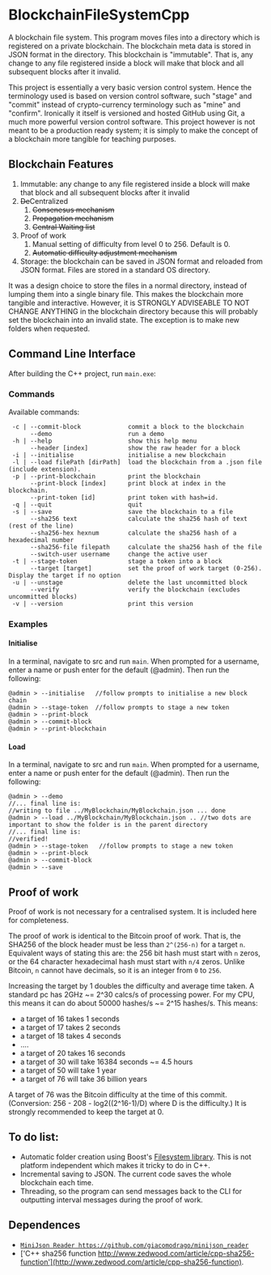 # BlockchainFileSystemCpp

A blockchain file system. This program moves files into a directory which is registered on a private blockchain.
The blockchain meta data is stored in JSON format in the directory.
This blockchain is "immutable". 
That is, any change to any file registered inside a block will make that block and all subsequent blocks after it invalid.

This project is essentially a very basic version control system.
Hence the terminology used is based on version control software, such "stage" and "commit" instead of crypto-currency terminology such as "mine" and  "confirm". 
Ironically it itself is versioned and hosted GitHub using Git, a much more powerful version control software. 
This project however is not meant to be a production ready system; it is simply to make the concept of a blockchain more tangible for teaching purposes.

## Blockchain Features

1. Immutable: any change to any file registered inside a block will make that block and all subsequent blocks after it invalid
2. <s>De</s>Centralized
	1. <s>Consenesus mechanism </s>
	2. <s>Propagation mechanism </s>
	2. <s>Central Waiting list </s>
3. Proof of work
	1. Manual setting of difficulty from level 0 to 256. Default is 0.
	2. <s> Automatic difficulty adjustment mechanism </s>
4. Storage: the blockchain can be saved in JSON format and reloaded from JSON format. Files are stored in a standard OS directory.

It was a design choice to store the files in a normal directory, instead of lumping them into a single binary file.
This makes the blockchain more tangible and interactive.
However, it is STRONGLY ADVISEABLE TO NOT CHANGE ANYTHING in the blockchain directory because this will probably set the blockchain into an invalid state.
The exception is to make new folders when requested.

## Command Line Interface
After building the C++ project, run `main.exe`:

### Commands
Available commands:
```
 -c | --commit-block             commit a block to the blockchain 
      --demo                     run a demo
 -h | --help                     show this help menu
      --header [index]           show the raw header for a block
 -i | --initialise               initialise a new blockchain
 -l | --load filePath [dirPath]  load the blockchain from a .json file (include extension).
 -p | --print-blockchain         print the blockchain
      --print-block [index]      print block at index in the blockchain.
      --print-token [id]         print token with hash=id.
 -q | --quit                     quit
 -s | --save                     save the blockchain to a file
      --sha256 text              calculate the sha256 hash of text (rest of the line)
      --sha256-hex hexnum        calculate the sha256 hash of a hexadecimal number
      --sha256-file filepath     calculate the sha256 hash of the file
      --switch-user username     change the active user
 -t | --stage-token              stage a token into a block
      --target [target]          set the proof of work target (0-256). Display the target if no option 
 -u | --unstage                  delete the last uncommitted block
      --verify                   verify the blockchain (excludes uncommitted blocks)
 -v | --version                  print this version
 ```
 
 ### Examples
 #### Initialise
  In a terminal, navigate to src and run ```main```. When prompted for a username, enter a name or push enter for the default (@admin).
 Then run the following:
 ```
 @admin > --initialise   //follow prompts to initialise a new block chain
 @admin > --stage-token  //follow prompts to stage a new token
 @admin > --print-block  
 @admin > --commit-block  
 @admin > --print-blockchain
 ```
 
 #### Load
 In a terminal, navigate to src and run ```main```. When prompted for a username, enter a name or push enter for the default (@admin).
 Then run the following:
 ```
 @admin > --demo
 //... final line is:
 //writing to file ../MyBlockchain/MyBlockchain.json ... done
 @admin > --load ../MyBlockchain/MyBlockchain.json .. //two dots are important to show the folder is in the parent directory
 //... final line is:
 //verified!
 @admin > --stage-token   //follow prompts to stage a new token
 @admin > --print-block  
 @admin > --commit-block  
 @admin > --save 
 ```
 
 
## Proof of work

Proof of work is not necessary for a centralised system. 
It is included here for completeness.

The proof of work is identical to the Bitcoin proof of work.
That is, the SHA256 of the block header must be less than ```2^(256-n)``` for a target ```n```.
Equivalent ways of stating this are: the 256 bit hash must start with ```n``` zeros, or the 64 character hexadecimal hash must start with ```n/4``` zeros.
Unlike Bitcoin, ```n``` cannot have decimals, so it is an integer from ```0``` to ```256```.

Increasing the target by 1 doubles the difficulty and average time taken.
A standard pc has 2GHz ~= 2^30 calcs/s of processing power.
For my CPU, this means it can do about 50000 hashes/s ~= 2^15 hashes/s.
This means:
* a target of 16 takes 1 seconds
* a target of 17 takes 2 seconds
* a target of 18 takes 4 seconds
*    .... 
* a target of 20 takes 16 seconds
* a target of 30 will take 16384 seconds ~= 4.5 hours
* a target of 50 will take 1 year
* a target of 76 will take 36 billion years

A target of 76 was the Bitcoin difficulty at the time of this commit. (Conversion: 256 - 208 - log2((2^16-1)/D) where D is the difficulty.)
It is strongly recommended to keep the target at 0.

## To do list:
- Automatic folder creation using Boost's [Filesystem library](https://www.boost.org/doc/libs/1_75_0/libs/filesystem/doc/index.htm). 
This is not platform independent which makes it tricky to do in C++.
- Incremental saving to JSON. The current code saves the whole blockchain each time.
- Threading, so the program can send messages back to the CLI for outputting interval messages during the proof of work. 

## Dependences
- [`MiniJson Reader https://github.com/giacomodrago/minijson_reader`](https://github.com/giacomodrago/minijson_reader)
- ['C++ sha256 function http://www.zedwood.com/article/cpp-sha256-function'](http://www.zedwood.com/article/cpp-sha256-function). 

